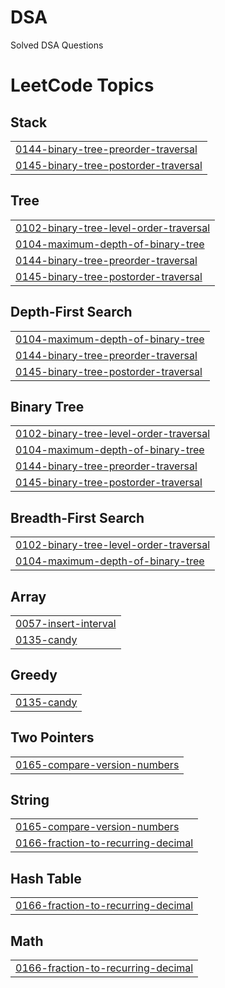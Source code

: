 # DSA

Solved DSA Questions

<!---LeetCode Topics Start-->
# LeetCode Topics
## Stack
|  |
| ------- |
| [0144-binary-tree-preorder-traversal](https://github.com/Tushar9898/DSA/tree/master/0144-binary-tree-preorder-traversal) |
| [0145-binary-tree-postorder-traversal](https://github.com/Tushar9898/DSA/tree/master/0145-binary-tree-postorder-traversal) |
## Tree
|  |
| ------- |
| [0102-binary-tree-level-order-traversal](https://github.com/Tushar9898/DSA/tree/master/0102-binary-tree-level-order-traversal) |
| [0104-maximum-depth-of-binary-tree](https://github.com/Tushar9898/DSA/tree/master/0104-maximum-depth-of-binary-tree) |
| [0144-binary-tree-preorder-traversal](https://github.com/Tushar9898/DSA/tree/master/0144-binary-tree-preorder-traversal) |
| [0145-binary-tree-postorder-traversal](https://github.com/Tushar9898/DSA/tree/master/0145-binary-tree-postorder-traversal) |
## Depth-First Search
|  |
| ------- |
| [0104-maximum-depth-of-binary-tree](https://github.com/Tushar9898/DSA/tree/master/0104-maximum-depth-of-binary-tree) |
| [0144-binary-tree-preorder-traversal](https://github.com/Tushar9898/DSA/tree/master/0144-binary-tree-preorder-traversal) |
| [0145-binary-tree-postorder-traversal](https://github.com/Tushar9898/DSA/tree/master/0145-binary-tree-postorder-traversal) |
## Binary Tree
|  |
| ------- |
| [0102-binary-tree-level-order-traversal](https://github.com/Tushar9898/DSA/tree/master/0102-binary-tree-level-order-traversal) |
| [0104-maximum-depth-of-binary-tree](https://github.com/Tushar9898/DSA/tree/master/0104-maximum-depth-of-binary-tree) |
| [0144-binary-tree-preorder-traversal](https://github.com/Tushar9898/DSA/tree/master/0144-binary-tree-preorder-traversal) |
| [0145-binary-tree-postorder-traversal](https://github.com/Tushar9898/DSA/tree/master/0145-binary-tree-postorder-traversal) |
## Breadth-First Search
|  |
| ------- |
| [0102-binary-tree-level-order-traversal](https://github.com/Tushar9898/DSA/tree/master/0102-binary-tree-level-order-traversal) |
| [0104-maximum-depth-of-binary-tree](https://github.com/Tushar9898/DSA/tree/master/0104-maximum-depth-of-binary-tree) |
## Array
|  |
| ------- |
| [0057-insert-interval](https://github.com/Tushar9898/DSA/tree/master/0057-insert-interval) |
| [0135-candy](https://github.com/Tushar9898/DSA/tree/master/0135-candy) |
## Greedy
|  |
| ------- |
| [0135-candy](https://github.com/Tushar9898/DSA/tree/master/0135-candy) |
## Two Pointers
|  |
| ------- |
| [0165-compare-version-numbers](https://github.com/Tushar9898/DSA/tree/master/0165-compare-version-numbers) |
## String
|  |
| ------- |
| [0165-compare-version-numbers](https://github.com/Tushar9898/DSA/tree/master/0165-compare-version-numbers) |
| [0166-fraction-to-recurring-decimal](https://github.com/Tushar9898/DSA/tree/master/0166-fraction-to-recurring-decimal) |
## Hash Table
|  |
| ------- |
| [0166-fraction-to-recurring-decimal](https://github.com/Tushar9898/DSA/tree/master/0166-fraction-to-recurring-decimal) |
## Math
|  |
| ------- |
| [0166-fraction-to-recurring-decimal](https://github.com/Tushar9898/DSA/tree/master/0166-fraction-to-recurring-decimal) |
<!---LeetCode Topics End-->